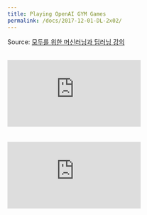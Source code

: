```yaml
---
title: Playing OpenAI GYM Games
permalink: /docs/2017-12-01-DL-2x02/
---
```


Source: [모두를 위한 머신러닝과 딥러닝 강의](http://hunkim.github.io/ml/)
<script>
	embedPDF({url:'https://hunkim.github.io/ml/RL/rl02.pdf', height:'624px', id:0});
</script>
<br/>
<div class="youtube-container">
    <iframe frameborder="0" allowfullscreen src="https://www.youtube.com/embed/xgoO54qN4lY"></iframe>
</div>
<br/>
<script>
	embedPDF({url:'https://hunkim.github.io/ml/RL/rl-l02.pdf', height:'624px', id:1});
</script>
<br/>
<div class="youtube-container">
    <iframe frameborder="0" allowfullscreen src="https://www.youtube.com/embed/xvDAURQVDhk"></iframe>
</div>